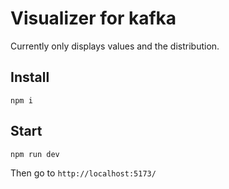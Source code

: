 # Visualizer for kafka 

Currently only displays values and the distribution.

## Install

    npm i

## Start

    npm run dev

Then go to `http://localhost:5173/`